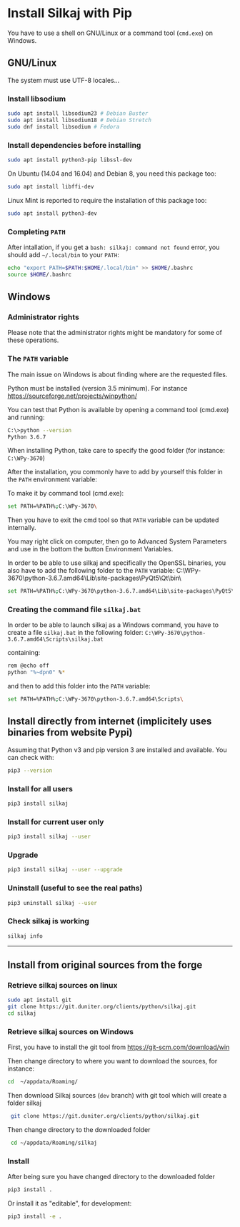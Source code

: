 # Install Silkaj with Pip

You have to use a shell on GNU/Linux or a command tool (`cmd.exe`) on Windows.

## GNU/Linux 
The system must use UTF-8 locales…

### Install libsodium

```bash
sudo apt install libsodium23 # Debian Buster
sudo apt install libsodium18 # Debian Stretch
sudo dnf install libsodium # Fedora
```

### Install dependencies before installing

```bash
sudo apt install python3-pip libssl-dev
```

On Ubuntu (14.04 and 16.04) and Debian 8, you need this package too:
```bash
sudo apt install libffi-dev
```

Linux Mint is reported to require the installation of this package too:
```bash
sudo apt install python3-dev
```

### Completing `PATH`

After intallation, if you get a `bash: silkaj: command not found` error, you should add `~/.local/bin` to your `PATH`:
```bash
echo "export PATH=$PATH:$HOME/.local/bin" >> $HOME/.bashrc
source $HOME/.bashrc
```

## Windows

### Administrator rights
Please note that the administrator rights might be mandatory for some of these operations.

### The `PATH` variable

The main issue on Windows is about finding where are the requested files.

Python must be installed (version 3.5 minimum). For instance https://sourceforge.net/projects/winpython/

You can test that Python is available by opening a command tool (cmd.exe) and running:
```bash
C:\>python --version
Python 3.6.7
```

When installing Python, take care to specify the good folder (for instance: `C:\WPy-3670`)

After the installation, you commonly have to add by yourself this folder in the `PATH` environment variable:

To make it by command tool (cmd.exe):
```bash
set PATH=%PATH%;C:\WPy-3670\
```
Then you have to exit the cmd tool so that `PATH` variable can be updated internally.

You may right click on computer, then go to Advanced System Parameters and use in the bottom the button Environment Variables.

In order to be able to use silkaj and specifically the OpenSSL binaries, you also have to add the following folder to the `PATH` variable:
C:\WPy-3670\python-3.6.7.amd64\Lib\site-packages\PyQt5\Qt\bin\

```bash
set PATH=%PATH%;C:\WPy-3670\python-3.6.7.amd64\Lib\site-packages\PyQt5\Qt\bin\
```

### Creating the command file `silkaj.bat`

In order to be able to launch silkaj as a Windows command, you have to create a file `silkaj.bat` in the following folder:
`C:\WPy-3670\python-3.6.7.amd64\Scripts\silkaj.bat`

containing:
```bash
rem @echo off
python "%~dpn0" %*
```

and then to add this folder into the `PATH` variable:
```bash
set PATH=%PATH%;C:\WPy-3670\python-3.6.7.amd64\Scripts\
```

## Install directly from internet (implicitely uses binaries from website Pypi)

Assuming that Python v3 and pip version 3 are installed and available. You can check with:
```bash
pip3 --version
```

### Install for all users

```bash
pip3 install silkaj
```

### Install for current user only

```bash
pip3 install silkaj --user
```

### Upgrade

```bash
pip3 install silkaj --user --upgrade
```

### Uninstall (useful to see the real paths)

```bash
pip3 uninstall silkaj --user
```

### Check silkaj is working

```bash
silkaj info
```

---

## Install from original sources from the forge

### Retrieve silkaj sources on linux
```bash
sudo apt install git
git clone https://git.duniter.org/clients/python/silkaj.git
cd silkaj
```

### Retrieve silkaj sources on Windows

First, you have to install the git tool from https://git-scm.com/download/win

Then change directory to where you want to download the sources, for instance:
```bash
cd  ~/appdata/Roaming/
```

Then download Silkaj sources (`dev` branch) with git tool
which will create a folder silkaj

```bash
 git clone https://git.duniter.org/clients/python/silkaj.git
```

Then change directory to the downloaded folder
```bash
 cd ~/appdata/Roaming/silkaj
```

### Install

After being sure you have changed directory to the downloaded folder
```bash
pip3 install .
```

Or install it as "editable", for development:
```bash
pip3 install -e .
```
